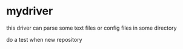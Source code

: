 # mydriver
this driver can parse some text files or config files in some directory

do a test when new repository
